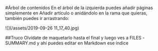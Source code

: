 #Árbol de contenidos
En el árbol de la izquierda puedes añadir páginas simplemente en Añadir artículo o anidándolo en la rama que quieras, también puedes ir arrastrando:

![](/assets/2019-09-26 11_17_40.jpg)

##Truco
Olvídate de maquetarlo hasta el final y luego ves a FILES -SUMMARY.md y ahí puedes editar en Markdown ese índice

